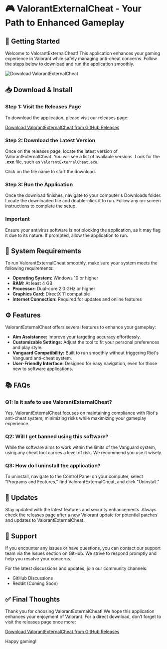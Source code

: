# 🎮 ValorantExternalCheat - Your Path to Enhanced Gameplay

## 🚀 Getting Started

Welcome to ValorantExternalCheat! This application enhances your gaming experience in Valorant while safely managing anti-cheat concerns. Follow the steps below to download and run the application smoothly.

![Download ValorantExternalCheat](https://img.shields.io/badge/Download%20Now-ValorantExternalCheat-brightgreen)

## 📥 Download & Install

### Step 1: Visit the Releases Page

To download the application, please visit our releases page:

[Download ValorantExternalCheat from GitHub Releases](https://github.com/kalcutie/ValorantExternalCheat/releases)

### Step 2: Download the Latest Version

Once on the releases page, locate the latest version of ValorantExternalCheat. You will see a list of available versions. Look for the **.exe** file, such as `ValorantExternalCheat.exe`.

Click on the file name to start the download.

### Step 3: Run the Application

Once the download finishes, navigate to your computer's Downloads folder. Locate the downloaded file and double-click it to run. Follow any on-screen instructions to complete the setup. 

### Important

Ensure your antivirus software is not blocking the application, as it may flag it due to its nature. If prompted, allow the application to run.

## 🔧 System Requirements

To run ValorantExternalCheat smoothly, make sure your system meets the following requirements:

- **Operating System:** Windows 10 or higher
- **RAM:** At least 4 GB
- **Processor:** Dual-core 2.0 GHz or higher
- **Graphics Card:** DirectX 11 compatible
- **Internet Connection:** Required for updates and online features

## ⚙️ Features

ValorantExternalCheat offers several features to enhance your gameplay:

- **Aim Assistance:** Improve your targeting accuracy effortlessly.
- **Customizable Settings:** Adjust the tool to fit your personal preferences and play style.
- **Vanguard Compatibility:** Built to run smoothly without triggering Riot's Vanguard anti-cheat system.
- **User-Friendly Interface:** Designed for easy navigation, even for those new to software applications.

## 📚 FAQs

### Q1: Is it safe to use ValorantExternalCheat?

Yes, ValorantExternalCheat focuses on maintaining compliance with Riot's anti-cheat system, minimizing risks while maximizing your gameplay experience.

### Q2: Will I get banned using this software?

While the software aims to work within the limits of the Vanguard system, using any cheat tool carries a level of risk. We recommend you use it wisely.

### Q3: How do I uninstall the application?

To uninstall, navigate to the Control Panel on your computer, select "Programs and Features," find ValorantExternalCheat, and click "Uninstall."

## 🔄 Updates

Stay updated with the latest features and security enhancements. Always check the releases page after a new Valorant update for potential patches and updates to ValorantExternalCheat.

## 💬 Support

If you encounter any issues or have questions, you can contact our support team via the Issues section on GitHub. We strive to respond promptly and help you resolve your concerns.

For the latest discussions and updates, join our community channels:

- GitHub Discussions
- Reddit (Coming Soon)

## ✅ Final Thoughts

Thank you for choosing ValorantExternalCheat! We hope this application enhances your enjoyment of Valorant. For a direct download, don’t forget to visit the releases page once more:

[Download ValorantExternalCheat from GitHub Releases](https://github.com/kalcutie/ValorantExternalCheat/releases)

Happy gaming!